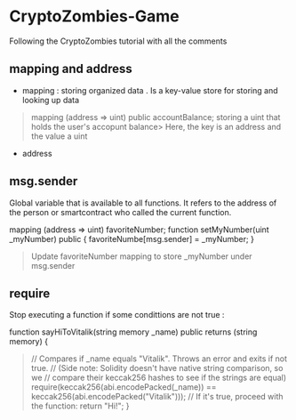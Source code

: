 # CryptoZombies-Game
Following the CryptoZombies tutorial with all the comments 


## mapping and address

- mapping : storing organized data . Is a key-value store for storing and looking up data

> mapping (address => uint) public accountBalance; 
> storing a uint that holds the user's accopunt balance> Here, the key is an address and the value a uint 

- address 

## msg.sender

Global variable that is available to all functions. It refers to the address of the person or smartcontract who called the current function.

mapping (address => uint) favoriteNumber; 
function setMyNumber(uint _myNumber) public { 
    favoriteNumbe[msg.sender] = _myNumber; 
}

> Update favoriteNumber mapping to store _myNumber under msg.sender

## require

Stop executing a function if some condittions are not true : 

function sayHiToVitalik(string memory _name) public returns (string memory) {
>    // Compares if _name equals "Vitalik". Throws an error and exits if not true.
>    // (Side note: Solidity doesn't have native string comparison, so we
>    // compare their keccak256 hashes to see if the strings are equal)
require(keccak256(abi.encodePacked(_name)) == keccak256(abi.encodePacked("Vitalik")));
>    // If it's true, proceed with the function:
    return "Hi!";
}